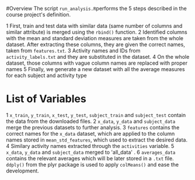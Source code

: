 #Overview
The script `run_analysis.R`performs the 5 steps described in the course project's definition.

1 First, train and test data with  similar data (same number of columns and similar attribute) is merged using the `rbind()` 
function. 
2 Identified columns with the mean and standard deviation measures are taken from the whole dataset.  After extracting these columns, they are given the correct names, taken from `features.txt`.
3 Activity names and IDs from `activity_labels.txt` and they are substituted in the dataset.
4 On the whole dataset, those columns with vague column names are replaced with proper names
5 Finally, we generate a new dataset with all the average measures for each subject and activity type

# List of Variables

1 `x_train`, `y_train`, `x_test`, `y_test`, `subject_train` and `subject_test` contain the data from the downloaded files.
2 `x_data`, `y_data` and `subject_data` merge the previous datasets to further analysis.
3 `features` contains the correct names for the `x_data` dataset, which are applied to the column names stored in 
`mean_std_features`, which used to extract the desired data.
4 Similary activity names extracted through the `activities` variable.
5 `x_data`, `y_data` and `subject_data` merged to 'all_data' .
6 `averages_data` contains the relevant averages which will be later stored in a `.txt` file. 
 `ddply()` from the plyr package is used to apply `colMeans()` and ease the development.
